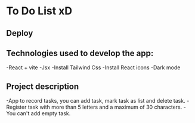 # To Do List xD

## Deploy


## Technologies used to develop the app:
-React + vite
-Jsx
-Install Tailwind Css
-Install React icons
-Dark mode

## Project description

-App to record tasks, you can add task, mark task as list and delete task.
-Register task with more than 5 letters and a maximum of 30 characters.
-You can't add empty task.

